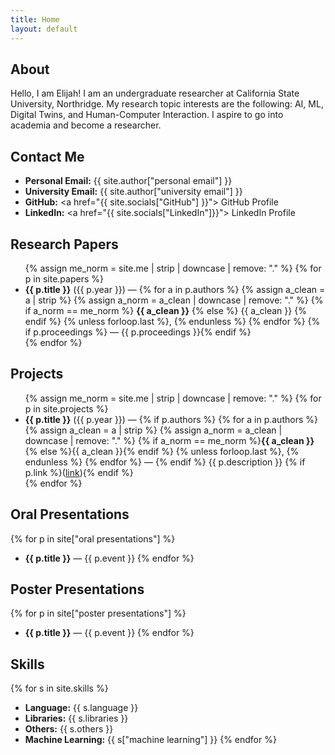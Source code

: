 ```yaml
---
title: Home
layout: default
---
```


## **About**
Hello, I am Elijah! I am an undergraduate researcher at California State University, Northridge. My research topic interests are the following: AI, ML, Digital Twins, and Human-Computer Interaction. I aspire to go into academia and become a researcher. 

## Contact Me
- **Personal Email:** {{ site.author["personal email"] }}
- **University Email:** {{ site.author["university email"] }}
- **GitHub:** <a href="{{ site.socials["GitHub"] }}"> GitHub Profile </a>
- **LinkedIn:** <a href="{{ site.socials["LinkedIn"]}}"> LinkedIn Profile </a>

## Research Papers
<ul class="papers">
  {% assign me_norm = site.me | strip | downcase | remove: "." %}
  {% for p in site.papers %}
    <li>
      <strong>{{ p.title }}</strong> ({{ p.year }}) —
      {% for a in p.authors %}
        {% assign a_clean = a | strip %}
        {% assign a_norm  = a_clean | downcase | remove: "." %}
        {% if a_norm == me_norm %}
          <strong>{{ a_clean }}</strong>
        {% else %}
          {{ a_clean }}
        {% endif %}
        {% unless forloop.last %}, {% endunless %}
      {% endfor %}
      {% if p.proceedings %} — {{ p.proceedings }}{% endif %}
    </li>
  {% endfor %}
</ul>

## Projects
<ul class="projects">
  {% assign me_norm = site.me | strip | downcase | remove: "." %}
  {% for p in site.projects %}
    <li>
      <strong>{{ p.title }}</strong> ({{ p.year }}) —
      {% if p.authors %}
        {% for a in p.authors %}
          {% assign a_clean = a | strip %}
          {% assign a_norm  = a_clean | downcase | remove: "." %}
          {% if a_norm == me_norm %}<strong>{{ a_clean }}</strong>{% else %}{{ a_clean }}{% endif %}
          {% unless forloop.last %}, {% endunless %}
        {% endfor %}
        —
      {% endif %}
      {{ p.description }} {% if p.link %}(<a href="{{ p.link }}">link</a>){% endif %}
    </li>
  {% endfor %}
</ul>

## Oral Presentations
{% for p in site["oral presentations"] %}
- **{{ p.title }}** — {{ p.event }}
{% endfor %}

## Poster Presentations
{% for p in site["poster presentations"] %}
- **{{ p.title }}** — {{ p.event }}
{% endfor %}

## Skills
{% for s in site.skills %}
- **Language:** {{ s.language }}
- **Libraries:** {{ s.libraries }}
- **Others:** {{ s.others }}
- **Machine Learning:** {{ s["machine learning"] }}
{% endfor %}

